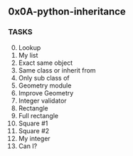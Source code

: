 ## 0x0A-python-inheritance

### TASKS
0. Lookup
1. My list
2. Exact same object
3. Same class or inherit from
4. Only sub class of
5. Geometry module
6. Improve Geometry
7. Integer validator
8. Rectangle
9. Full rectangle
10. Square #1
11. Square #2
12. My integer
13. Can I?

